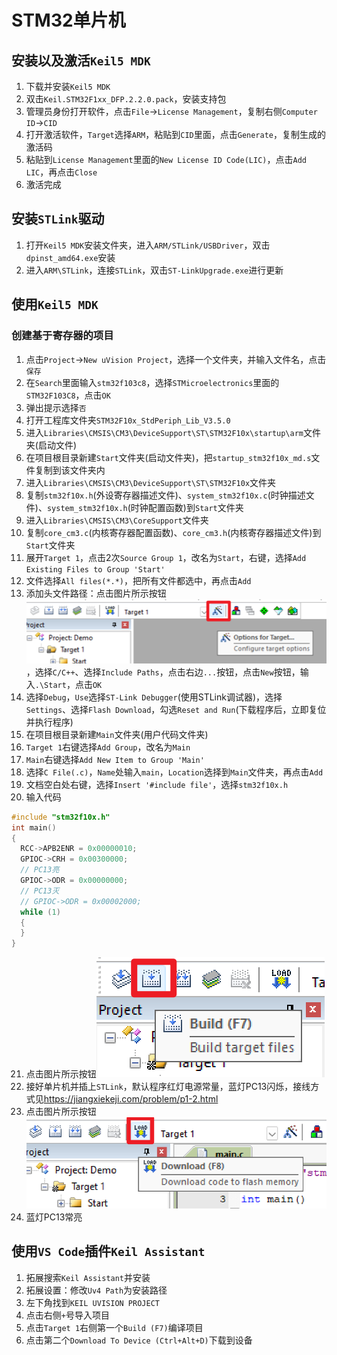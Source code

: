 # STM32单片机

## 安装以及激活`Keil5 MDK`

1. 下载并安装`Keil5 MDK`
2. 双击`Keil.STM32F1xx_DFP.2.2.0.pack`，安装支持包
3. 管理员身份打开软件，点击`File`->`License Management`，复制右侧`Computer ID`->`CID`
4. 打开激活软件，`Target`选择`ARM`，粘贴到`CID`里面，点击`Generate`，复制生成的激活码
5. 粘贴到`License Management`里面的`New License ID Code(LIC)`，点击`Add LIC`，再点击`Close`
6. 激活完成

## 安装`STLink`驱动

1. 打开`Keil5 MDK`安装文件夹，进入`ARM/STLink/USBDriver`，双击`dpinst_amd64.exe`安装
2. 进入`ARM\STLink`，连接`STLink`，双击`ST-LinkUpgrade.exe`进行更新

## 使用`Keil5 MDK`

### 创建基于寄存器的项目

1. 点击`Project`->`New uVision Project`，选择一个文件夹，并输入文件名，点击`保存`
2. 在`Search`里面输入`stm32f103c8`，选择`STMicroelectronics`里面的`STM32F103C8`，点击`OK`
3. 弹出提示选择`否`
4. 打开工程库文件夹`STM32F10x_StdPeriph_Lib_V3.5.0`
5. 进入`Libraries\CMSIS\CM3\DeviceSupport\ST\STM32F10x\startup\arm`文件夹(启动文件)
6. 在项目根目录新建`Start`文件夹(启动文件夹)，把`startup_stm32f10x_md.s`文件复制到该文件夹内
7. 进入`Libraries\CMSIS\CM3\DeviceSupport\ST\STM32F10x`文件夹
8. 复制`stm32f10x.h`(外设寄存器描述文件)、`system_stm32f10x.c`(时钟描述文件)、`system_stm32f10x.h`(时钟配置函数)到`Start`文件夹
9. 进入`Libraries\CMSIS\CM3\CoreSupport`文件夹
10. 复制`core_cm3.c`(内核寄存器配置函数)、`core_cm3.h`(内核寄存器描述文件)到`Start`文件夹
11. 展开`Target 1`，点击2次`Source Group 1`，改名为`Start`，右键，选择`Add Existing Files to Group 'Start'`
12. 文件选择`All files(*.*)`，把所有文件都选中，再点击`Add`
13. 添加头文件路径：点击图片所示按钮![选项](img/001选项.png)，选择`C/C++`、选择`Include Paths`，点击右边`...`按钮，点击`New`按钮，输入`.\Start`，点击`OK`
14. 选择`Debug`，`Use`选择`ST-Link Debugger`(使用STLink调试器)，选择`Settings`、选择`Flash Download`，勾选`Reset and Run`(下载程序后，立即复位并执行程序)
15. 在项目根目录新建`Main`文件夹(用户代码文件夹)
16. `Target 1`右键选择`Add Group`，改名为`Main`
17. `Main`右键选择`Add New Item to Group 'Main'`
18. 选择`C File(.c)`，`Name`处输入`main`，`Location`选择到`Main`文件夹，再点击`Add`
19. 文档空白处右键，选择`Insert '#include file'`，选择`stm32f10x.h`
20. 输入代码

```c
#include "stm32f10x.h"
int main()
{
  RCC->APB2ENR = 0x00000010;
  GPIOC->CRH = 0x00300000;
  // PC13亮
  GPIOC->ODR = 0x00000000;
  // PC13灭
  // GPIOC->ODR = 0x00002000;
  while (1)
  {
  }
}
```

21. 点击图片所示按钮![构建](img/002构建.png)
22. 接好单片机并插上`STLink`，默认程序红灯电源常量，蓝灯PC13闪烁，接线方式见<https://jiangxiekeji.com/problem/p1-2.html>
23. 点击图片所示按钮![下载](img/003下载.png)
24. 蓝灯PC13常亮

## 使用`VS Code`插件`Keil Assistant`

1. 拓展搜索`Keil Assistant`并安装
2. 拓展设置：修改`Uv4 Path`为安装路径
3. 左下角找到`KEIL UVISION PROJECT`
4. 点击右侧`+`号导入项目
5. 点击`Target 1`右侧第一个`Build (F7)`编译项目
6. 点击第二个`Download To Device (Ctrl+Alt+D)`下载到设备
